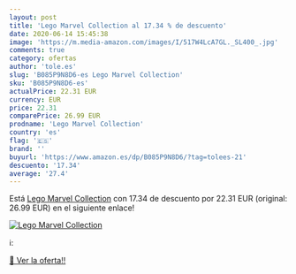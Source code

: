 ```yaml
---
layout: post
title: 'Lego Marvel Collection al 17.34 % de descuento'
date: 2020-06-14 15:45:38
image: 'https://m.media-amazon.com/images/I/517W4LcA7GL._SL400_.jpg'
comments: true
category: ofertas
author: 'tole.es'
slug: 'B085P9N8D6-es Lego Marvel Collection'
sku: 'B085P9N8D6-es'
actualPrice: 22.31 EUR
currency: EUR
price: 22.31
comparePrice: 26.99 EUR
prodname: 'Lego Marvel Collection'
country: 'es'
flag: '🇪🇸'
brand: ''
buyurl: 'https://www.amazon.es/dp/B085P9N8D6/?tag=tolees-21'
descuento: '17.34'
average: '27.4'
---
```


Está [Lego Marvel Collection](https://www.amazon.es/dp/B085P9N8D6/?tag=tolees-21) con 17.34 de descuento por 22.31 EUR (original: 26.99 EUR) en el siguiente enlace!

[![Lego Marvel Collection](https://m.media-amazon.com/images/I/517W4LcA7GL._SL400_.jpg)](https://www.amazon.es/dp/B085P9N8D6/?tag=tolees-21)

ℹ️:


[🛒 Ver la oferta!!](https://www.amazon.es/dp/B085P9N8D6/?tag=tolees-21)
